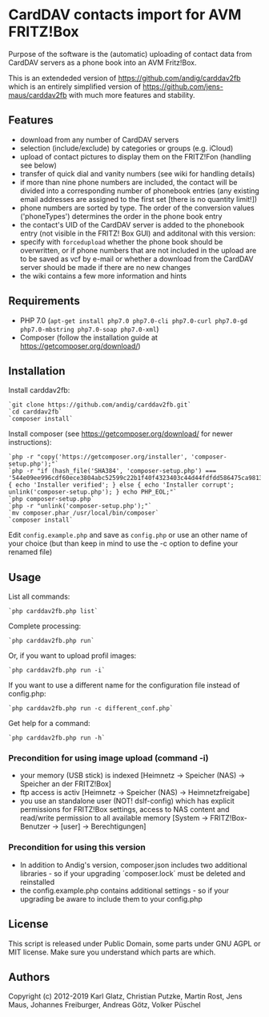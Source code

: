 # CardDAV contacts import for AVM FRITZ!Box

Purpose of the software is the (automatic) uploading of contact data from CardDAV servers as a phone book into an AVM Fritz!Box.

This is an extendeded version of https://github.com/andig/carddav2fb which is an entirely simplified version of https://github.com/jens-maus/carddav2fb with much more features and stability.

## Features

  * download from any number of CardDAV servers
  * selection (include/exclude) by categories or groups (e.g. iCloud)
  * upload of contact pictures to display them on the FRITZ!Fon (handling see below)
  * transfer of quick dial and vanity numbers (see wiki for handling details)
  * if more than nine phone numbers are included, the contact will be divided into a corresponding number of phonebook entries (any existing email addresses are assigned to the first set [there is no quantity limit!])
  * phone numbers are sorted by type. The order of the conversion values ('phoneTypes') determines the order in the phone book entry
  * the contact's UID of the CardDAV server is added to the phonebook entry (not visible in the FRITZ! Box GUI)
  and additonal with this version:
  * specify with `forcedupload` whether the phone book should be overwritten, or if phone numbers that are not included in the upload are to be saved as vcf by e-mail or whether a download from the CardDAV server should be made if there are no new changes
  * the wiki contains a few more information and hints

## Requirements

  * PHP 7.0 (`apt-get install php7.0 php7.0-cli php7.0-curl php7.0-gd php7.0-mbstring php7.0-soap php7.0-xml`)
  * Composer (follow the installation guide at https://getcomposer.org/download/)

## Installation

Install carddav2fb:

    `git clone https://github.com/andig/carddav2fb.git`
    `cd carddav2fb`
    `composer install`

Install composer (see https://getcomposer.org/download/ for newer instructions):

    `php -r "copy('https://getcomposer.org/installer', 'composer-setup.php');"`
    `php -r "if (hash_file('SHA384', 'composer-setup.php') === '544e09ee996cdf60ece3804abc52599c22b1f40f4323403c44d44fdfdd586475ca9813a858088ffbc1f233e9b180f061') { echo 'Installer verified'; } else { echo 'Installer corrupt'; unlink('composer-setup.php'); } echo PHP_EOL;"`
    `php composer-setup.php`
    `php -r "unlink('composer-setup.php');"`
    `mv composer.phar /usr/local/bin/composer`
    `composer install`

Edit `config.example.php` and save as `config.php` or use an other name of your choice (but than keep in mind to use the -c option to define your renamed file)

## Usage

List all commands:

    `php carddav2fb.php list`

Complete processing:

    `php carddav2fb.php run`

Or, if you want to upload profil images:

    `php carddav2fb.php run -i`

If you want to use a different name for the configuration file instead of config.php:

    `php carddav2fb.php run -c different_conf.php`

Get help for a command:

    `php carddav2fb.php run -h`

### Precondition for using image upload (command -i)

  * your memory (USB stick) is indexed [Heimnetz -> Speicher (NAS) -> Speicher an der FRITZ!Box]
  * ftp access is activ [Heimnetz -> Speicher (NAS) -> Heimnetzfreigabe]
  * you use an standalone user (NOT! dslf-config) which has explicit permissions for FRITZ!Box settings, access to NAS content and read/write permission to all available memory [System -> FRITZ!Box-Benutzer -> [user] -> Berechtigungen]

### Precondition for using this version

  * In addition to Andig's version, composer.json includes two additional libraries - so if your upgrading ´composer.lock´ must be deleted and reinstalled
  * the config.example.php contains additional settings - so if your upgrading be aware to include them to your config.php

## License
This script is released under Public Domain, some parts under GNU AGPL or MIT license. Make sure you understand which parts are which.

## Authors
Copyright (c) 2012-2019 Karl Glatz, Christian Putzke, Martin Rost, Jens Maus, Johannes Freiburger, Andreas Götz, Volker Püschel
